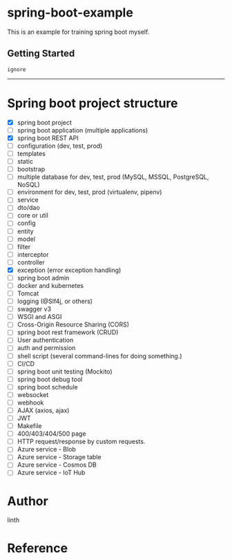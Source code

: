 # spring-boot-example
This is an example for training spring boot myself.

## Getting Started
`ignore`

---
# Spring boot project structure
- [x] spring boot project
- [ ] spring boot application (multiple applications)
- [x] spring boot REST API
- [ ] configuration (dev, test, prod)
- [ ] templates
- [ ] static
- [ ] bootstrap
- [ ] multiple database for dev, test, prod (MySQL, MSSQL, PostgreSQL, NoSQL)
- [ ] environment for dev, test, prod (virtualenv, pipenv)
- [ ] service
- [ ] dto/dao
- [ ] core or util
- [ ] config
- [ ] entity
- [ ] model
- [ ] filter
- [ ] interceptor
- [ ] controller
- [x] exception (error exception handling)
- [ ] spring boot admin
- [ ] docker and kubernetes
- [ ] Tomcat
- [ ] logging (@Slf4j, or others)
- [ ] swagger v3
- [ ] WSGI and ASGI
- [ ] Cross-Origin Resource Sharing (CORS)
- [ ] spring boot rest framework (CRUD)
- [ ] User authentication
- [ ] auth and permission 
- [ ] shell script (several command-lines for doing something.)
- [ ] CI/CD
- [ ] spring boot unit testing (Mockito)
- [ ] spring boot debug tool
- [ ] spring boot schedule
- [ ] websocket
- [ ] webhook
- [ ] AJAX (axios, ajax)
- [ ] JWT
- [ ] Makefile
- [ ] 400/403/404/500 page
- [ ] HTTP request/response by custom requests.
- [ ] Azure service - Blob
- [ ] Azure service - Storage table
- [ ] Azure service - Cosmos DB
- [ ] Azure service - IoT Hub

# Author
linth

# Reference
